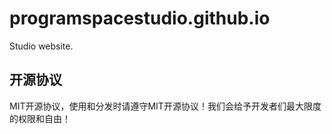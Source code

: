 # programspacestudio.github.io
Studio website.
### 
## 开源协议
MIT开源协议，使用和分发时请遵守MIT开源协议！我们会给予开发者们最大限度的权限和自由！
